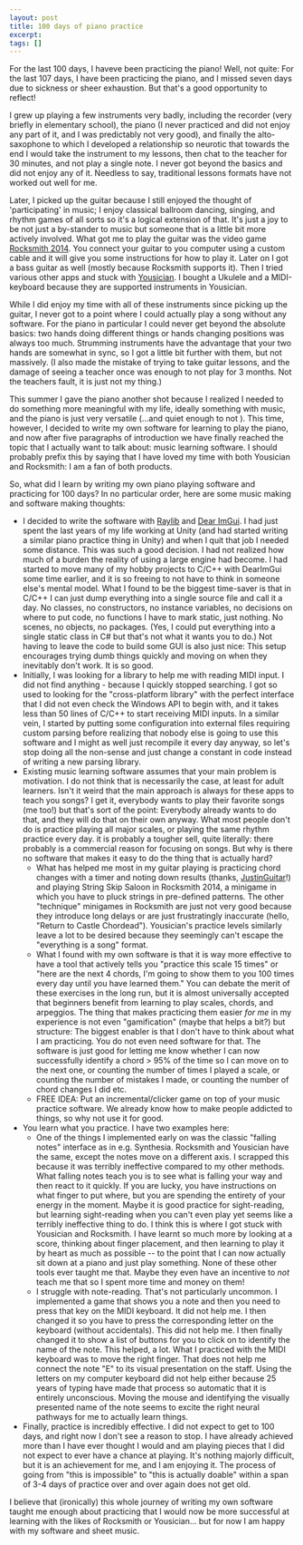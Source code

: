 ```yaml
---
layout: post
title: 100 days of piano practice
excerpt: 
tags: []
---
```


For the last 100 days, I haveve been practicing the piano! Well, not quite: For the last 107 days, I have been practicing the piano, and I missed seven days due to sickness or sheer exhaustion. But that's a good opportunity to reflect!

I grew up playing a few instruments very badly, including the recorder (very briefly in elementary school), the piano (I never practiced and did not enjoy any part of it, and I was predictably not very good), and finally the alto-saxophone to which I developed a relationship so neurotic that towards the end I would take the instrument to my lessons, then chat to the teacher for 30 minutes, and not play a single note. I never got beyond the basics and did not enjoy any of it. Needless to say, traditional lessons formats have not worked out well for me.

Later, I picked up the guitar because I still enjoyed the thought of 'participating' in music; I enjoy classical ballroom dancing, singing, and rhythm games of all sorts so it's a logical extension of that. It's just a joy to be not just a by-stander to music but someone that is a little bit more actively involved. What got me to play the guitar was the video game [Rocksmith 2014](https://en.wikipedia.org/wiki/Rocksmith_2014). You connect your guitar to you computer using a custom cable and it will give you some instructions for how to play it. Later on I got a bass guitar as well (mostly because Rocksmith supports it). Then I tried various other apps and stuck with [Yousician](https://yousician.com/). I bought a Ukulele and a MIDI-keyboard because they are supported instruments in Yousician.

While I did enjoy my time with all of these instruments since picking up the guitar, I never got to a point where I could actually play a song without any software. For the piano in particular I could never get beyond the absolute basics: two hands doing different things or hands changing positions was always too much. Strumming instruments have the advantage that your two hands are somewhat in sync, so I got a little bit further with them, but not massively. (I also made the mistake of trying to take guitar lessons, and the damage of seeing a teacher once was enough to not play for 3 months. Not the teachers fault, it is just not my thing.)

This summer I gave the piano another shot because I realized I needed to do something more meaningful with my life, ideally something with music, and the piano is just very versatile (...and quiet enough to not ). This time, however, I decided to write my own software for learning to play the piano, and now after five paragraphs of introduction we have finally reached the topic that I actually want to talk about: music learning software. I should probably prefix this by saying that I have loved my time with both Yousician and Rocksmith: I am a fan of both products.

So, what did I learn by writing my own piano playing software and practicing for 100 days? In no particular order, here are some music making and software making thoughts:
 * I decided to write the software with [Raylib](https://www.raylib.com/) and [Dear ImGui](https://github.com/ocornut/imgui). I had just spent the last years of my life working at Unity (and had started writing a similar piano practice thing in Unity) and when I quit that job I needed some distance. This was such a good decision. I had not realized how much of a burden the reality of using a large engine had become. I had started to move many of my hobby projects to C/C++ with DearImGui some time earlier, and it is so freeing to not have to think in someone else's mental model. What I found to be the biggest time-saver is that in C/C++ I can just dump everything into a single source file and call it a day. No classes, no constructors, no instance variables, no decisions on where to put code, no functions I have to mark static, just nothing. No scenes, no objects, no packages. (Yes, I could put everything into a single static class in C# but that's not what it wants you to do.) Not having to leave the code to build some GUI is also just nice: This setup encourages trying dumb things quickly and moving on when they inevitably don't work. It is so good.
 * Initially, I was looking for a library to help me with reading MIDI input. I did not find anything - because I quickly stopped searching. I got so used to looking for the "cross-platform library" with the perfect interface that I did not even check the Windows API to begin with, and it takes less than 50 lines of C/C++ to start receiving MIDI inputs. In a similar vein, I started by putting some configuration into external files requiring custom parsing before realizing that nobody else is going to use this software and I might as well just recompile it every day anyway, so let's stop doing all the non-sense and just change a constant in code instead of writing a new parsing library.
 * Existing music learning software assumes that your main problem is motivation. I do not think that is necessarily the case, at least for adult learners. Isn't it weird that the main approach is always for these apps to teach you songs? I get it, everybody wants to play their favorite songs (me too!) but that's sort of the point: Everybody already wants to do that, and they will do that on their own anyway. What most people don't do is practice playing all major scales, or playing the same rhythm practice every day. it is probably a tougher sell, quite literally: there probably is a commercial reason for focusing on songs. But why is there no software that makes it easy to do the thing that is actually hard?
   * What has helped me most in my guitar playing is practicing chord changes with a timer and noting down results (thanks, [JustinGuitar](https://www.justinguitar.com/)!) and playing String Skip Saloon in Rocksmith 2014, a minigame in which you have to pluck strings in pre-defined patterns. The other "technique" minigames in Rocksmith are just not very good because they introduce long delays or are just frustratingly inaccurate (hello, "Return to Castle Chordead"). Yousician's practice levels similarly leave a lot to be desired because they seemingly can't escape the "everything is a song" format.
   * What I found with my own software is that it is way more effective to have a tool that actively tells you "practice this scale 15 times" or "here are the next 4 chords, I'm going to show them to you 100 times every day until you have learned them." You can debate the merit of these exercises in the long run, but it is almost universally accepted that beginners benefit from learning to play scales, chords, and arpeggios. The thing that makes practicing them easier _for me_ in my experience is not even "gamification" (maybe that helps a bit?) but structure: The biggest enabler is that I don't have to think about what I am practicing. You do not even need software for that. The software is just good for letting me know whether I can now successfully identify a chord > 95% of the time so I can move on to the next one, or counting the number of times I played a scale, or counting the number of mistakes I made, or counting the number of chord changes I did etc.
   * FREE IDEA: Put an incremental/clicker game on top of your music practice software. We already know how to make people addicted to things, so why not use it for good.
 * You learn what you practice. I have two examples here:
   * One of the things I implemented early on was the classic "falling notes" interface as in e.g. Synthesia. Rocksmith and Yousician have the same, except the notes move on a different axis. I scrapped this because it was terribly ineffective compared to my other methods. What falling notes teach you is to see what is falling your way and then react to it quickly. If you are lucky, you have instructions on what finger to put where, but you are spending the entirety of your energy in the moment. Maybe it is good practice for sight-reading, but learning sight-reading when you can't even play yet seems like a terribly ineffective thing to do. I think this is where I got stuck with Yousician and Rocksmith. I have learnt so much more by looking at a score, thinking about finger placement, and then learning to play it by heart as much as possible -- to the point that I can now actually sit down at a piano and just play something. None of these other tools ever taught me that. Maybe they even have an incentive to _not_ teach me that so I spent more time and money on them!
   * I struggle with note-reading. That's not particularly uncommon. I implemented a game that shows you a note and then you need to press that key on the MIDI keyboard. It did not help me. I then changed it so you have to press the corresponding letter on the keyboard (without accidentals). This did not help me. I then finally changed it to show a list of buttons for you to click on to identify the name of the note. This helped, a lot. What I practiced with the MIDI keyboard was to move the right finger. That does not help me connect the note "E" to its visual presentation on the staff. Using the letters on my computer keyboard did not help either because 25 years of typing have made that process so automatic that it is entirely unconscious. Moving the mouse and identifying the visually presented name of the note seems to excite the right neural pathways for me to actually learn things.
 * Finally, practice is incredibly effective. I did not expect to get to 100 days, and right now I don't see a reason to stop. I have already achieved more than I have ever thought I would and am playing pieces that I did not expect to ever have a chance at playing. It's nothing majorly difficult, but it is an achievement for me, and I am enjoying it. The process of going from "this is impossible" to "this is actually doable" within a span of 3-4 days of practice over and over again does not get old.

I believe that (ironically) this whole journey of writing my own software taught me enough about practicing that I would now be more successful at learning with the likes of Rocksmith or Yousician... but for now I am happy with my software and sheet music.